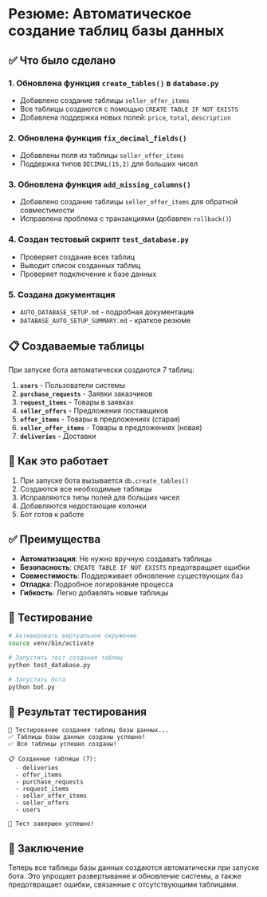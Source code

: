 # Резюме: Автоматическое создание таблиц базы данных

## ✅ Что было сделано

### 1. Обновлена функция `create_tables()` в `database.py`
- Добавлено создание таблицы `seller_offer_items`
- Все таблицы создаются с помощью `CREATE TABLE IF NOT EXISTS`
- Добавлена поддержка новых полей: `price`, `total`, `description`

### 2. Обновлена функция `fix_decimal_fields()`
- Добавлены поля из таблицы `seller_offer_items`
- Поддержка типов `DECIMAL(15,2)` для больших чисел

### 3. Обновлена функция `add_missing_columns()`
- Добавлено создание таблицы `seller_offer_items` для обратной совместимости
- Исправлена проблема с транзакциями (добавлен `rollback()`)

### 4. Создан тестовый скрипт `test_database.py`
- Проверяет создание всех таблиц
- Выводит список созданных таблиц
- Проверяет подключение к базе данных

### 5. Создана документация
- `AUTO_DATABASE_SETUP.md` - подробная документация
- `DATABASE_AUTO_SETUP_SUMMARY.md` - краткое резюме

## 📋 Создаваемые таблицы

При запуске бота автоматически создаются 7 таблиц:

1. **`users`** - Пользователи системы
2. **`purchase_requests`** - Заявки заказчиков  
3. **`request_items`** - Товары в заявках
4. **`seller_offers`** - Предложения поставщиков
5. **`offer_items`** - Товары в предложениях (старая)
6. **`seller_offer_items`** - Товары в предложениях (новая)
7. **`deliveries`** - Доставки

## 🔧 Как это работает

1. При запуске бота вызывается `db.create_tables()`
2. Создаются все необходимые таблицы
3. Исправляются типы полей для больших чисел
4. Добавляются недостающие колонки
5. Бот готов к работе

## ✅ Преимущества

- **Автоматизация**: Не нужно вручную создавать таблицы
- **Безопасность**: `CREATE TABLE IF NOT EXISTS` предотвращает ошибки
- **Совместимость**: Поддерживает обновление существующих баз
- **Отладка**: Подробное логирование процесса
- **Гибкость**: Легко добавлять новые таблицы

## 🧪 Тестирование

```bash
# Активировать виртуальное окружение
source venv/bin/activate

# Запустить тест создания таблиц
python test_database.py

# Запустить бота
python bot.py
```

## 📝 Результат тестирования

```
🔧 Тестирование создания таблиц базы данных...
✅ Таблицы базы данных созданы успешно!
✅ Все таблицы успешно созданы!

📋 Созданные таблицы (7):
  - deliveries
  - offer_items
  - purchase_requests
  - request_items
  - seller_offer_items
  - seller_offers
  - users

🎉 Тест завершен успешно!
```

## 🎯 Заключение

Теперь все таблицы базы данных создаются автоматически при запуске бота. Это упрощает развертывание и обновление системы, а также предотвращает ошибки, связанные с отсутствующими таблицами.
